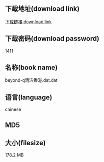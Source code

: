 ## 下载地址(download link)
[下载链接 download link](https://voluble-croquembouche-d321dc.netlify.app/?s=beyond-q%E6%B8%85%E6%B4%81%E9%A6%99%E6%B8%AF.dat)

## 下载密码(download password)
1411

## 名称(book name)
beyond-q清洁香港.dat.dat

## 语言(language)
chinese

## MD5


## 大小(filesize)
178.2 MB
